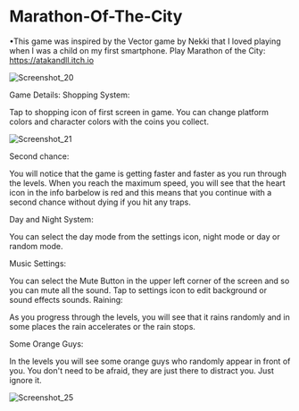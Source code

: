 # Marathon-Of-The-City
 •This game was inspired by the Vector game by Nekki that I loved playing when I was a child on my first smartphone.
 Play Marathon of the City: https://atakandll.itch.io
 
 ![Screenshot_20](https://user-images.githubusercontent.com/130579265/235330690-6793a8ed-d992-4791-b6af-f7fb5eb45113.png)
 
 Game Details:
Shopping System:  

Tap to shopping  icon of first screen in game. You can change platform colors and character colors with the coins  you collect.

![Screenshot_21](https://user-images.githubusercontent.com/130579265/235330684-79ef7a0d-011d-4917-a3d2-a725d778c660.png)

Second chance:  

You will notice that the game is getting faster and faster as you run through the levels. When you reach the maximum speed, you will see that the heart icon in the info barbelow is red and this means that you continue with a second chance without dying if you hit any traps.

Day and Night System:  

You can select the day mode from the settings icon,  night mode or day or random mode.

Music Settings:  

You can select the Mute Button in the upper left corner of the screen and so you can mute all the sound.
Tap to  settings icon to edit background or sound effects sounds.
Raining: 

As you progress through the levels, you will see that it rains randomly and in some places the rain accelerates or the rain stops.

Some Orange Guys:

In the levels you will see some orange guys who randomly appear in front of you. You don't need to be afraid, they are just there to distract you. Just ignore it.


![Screenshot_25](https://user-images.githubusercontent.com/130579265/235330699-fd3f9e24-b22a-482f-bcdf-c4d203273607.png)



